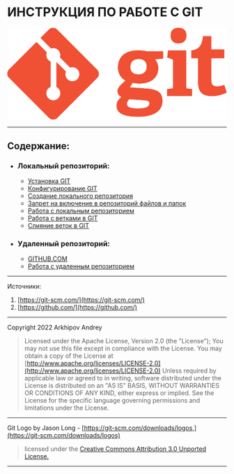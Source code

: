 # ИНСТРУКЦИЯ ПО РАБОТЕ С GIT

![Logo GIT](source/img/Git-Logo-1788C.png)

---

## Содержание:

- ### Локальный репозиторий:
  - [Установка GIT](source/install-git.md)
  - [Конфигурирование GIT](source/config-git.md)
  - [Создание локального репозитория](source/init-git.md)
  - [Запрет на включение в репозиторий файлов и папок](source/ignor-git.md)
  - [Работа с локальным репозиторием](source/local-git.md)
  - [Работа с ветками в GIT](source/branch-git.md)
  - [Слияние веток в GIT](source/merge-git.md)
- ### Удаленный репозиторий:
  - [GITHUB.COM](source/git-hub.md)
  - [Работа с удаленным репозиторием](source/remote-git.md)

---

Источники:

1. [https://git-scm.com/](https://git-scm.com/)
2. [https://github.com/](https://github.com/)

---

Copyright 2022 Arkhipov Andrey

> Licensed under the Apache License, Version 2.0 (the "License");
> You may not use this file except in compliance with the License.
> You may obtain a copy of the License at
> [http://www.apache.org/licenses/LICENSE-2.0](http://www.apache.org/licenses/LICENSE-2.0)
> Unless required by applicable law or agreed to in writing, software distributed under the License is distributed on an "AS IS" BASIS, WITHOUT WARRANTIES OR CONDITIONS OF ANY KIND, either express or implied.
> See the License for the specific language governing permissions and limitations under the License.

---

Git Logo by Jason Long - [https://git-scm.com/downloads/logos,](https://git-scm.com/downloads/logos)

> licensed under the [Creative Commons Attribution 3.0 Unported License.](https://creativecommons.org/licenses/by/3.0/)

---
